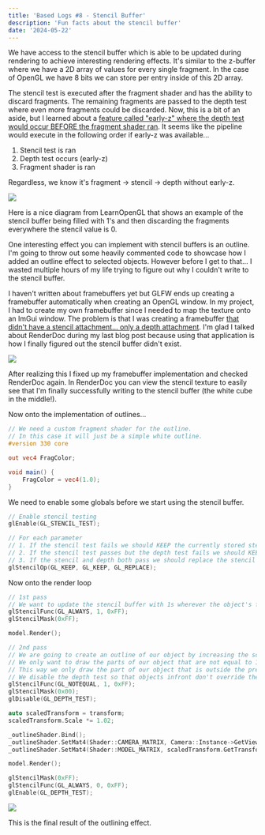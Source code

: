 ```yaml
---
title: 'Based Logs #8 - Stencil Buffer'
description: 'Fun facts about the stencil buffer'
date: '2024-05-22'
---
```


We have access to the stencil buffer which is able to be updated during rendering to achieve interesting rendering effects. It's similar to the z-buffer where we have a 2D array of values for every single fragment. In the case of OpenGL we have 8 bits we can store per entry inside of this 2D array.

The stencil test is executed after the fragment shader and has the ability to discard fragments. The remaining fragments are passed to the depth test where even more fragments could be discarded. Now, this is a bit of an aside, but I learned about a [feature called "early-z" where the depth test would occur BEFORE the fragment shader ran](https://matek.dev/blog/basedlogs-6/). It seems like the pipeline would execute in the following order if early-z was available...

1. Stencil test is ran
2. Depth test occurs (early-z)
3. Fragment shader is ran

Regardless, we know it's fragment -> stencil -> depth without early-z.

<Img src="stencil-buffer-ex.jpg" caption="Taken from LearnOpenGL" href="https://learnopengl.com/Advanced-OpenGL/Stencil-testing" />

Here is a nice diagram from LearnOpenGL that shows an example of the stencil buffer being filled with 1's and then discarding the fragments everywhere the stencil value is 0.

<Heading title="Outline Effect" />

One interesting effect you can implement with stencil buffers is an outline. I'm going to throw out some heavily commented code to showcase how I added an outline effect to selected objects. However before I get to that... I wasted multiple hours of my life trying to figure out why I couldn't write to the stencil buffer.

I haven't written about framebuffers yet but GLFW ends up creating a framebuffer automatically when creating an OpenGL window. In my project, I had to create my own framebuffer since I needed to map the texture onto an ImGui window. The problem is that I was creating a framebuffer [that didn't have a stencil attachment... only a depth attachment](https://github.com/matekdev/based-engine/commit/a92cd9362b793e76bf855555a0c1256af88bda4d). I'm glad I talked about RenderDoc during my last blog post because using that application is how I finally figured out the stencil buffer didn't exist.

<Img src="renderdoc-stencil.jpg" />

After realizing this I fixed up my framebuffer implementation and checked RenderDoc again. In RenderDoc you can view the stencil texture to easily see that I'm finally successfully writing to the stencil buffer (the white cube in the middle!).

Now onto the implementation of outlines...

```glsl
// We need a custom fragment shader for the outline.
// In this case it will just be a simple white outline.
#version 330 core

out vec4 FragColor;

void main() {
    FragColor = vec4(1.0);
}
```

We need to enable some globals before we start using the stencil buffer.

```cpp
// Enable stencil testing
glEnable(GL_STENCIL_TEST);

// For each parameter
// 1. If the stencil test fails we should KEEP the currently stored stencil value.
// 2. If the stencil test passes but the depth test fails we should KEEP the currently stored stencil value.
// 3. If the stencil and depth both pass we should replace the stencil value with the reference value set in glStencilFunc.
glStencilOp(GL_KEEP, GL_KEEP, GL_REPLACE);
```

Now onto the render loop

```cpp
// 1st pass
// We want to update the stencil buffer with 1s wherever the object's fragments are rendered.
glStencilFunc(GL_ALWAYS, 1, 0xFF);
glStencilMask(0xFF);

model.Render();

// 2nd pass
// We are going to create an outline of our object by increasing the scale of our object.
// We only want to draw the parts of our object that are not equal to 1.
// This way we only draw the part of our object that is outside the previously drawn render pass.
// We disable the depth test so that objects infront don't override the outline.
glStencilFunc(GL_NOTEQUAL, 1, 0xFF);
glStencilMask(0x00);
glDisable(GL_DEPTH_TEST);

auto scaledTransform = transform;
scaledTransform.Scale *= 1.02;

_outlineShader.Bind();
_outlineShader.SetMat4(Shader::CAMERA_MATRIX, Camera::Instance->GetViewProjectionMatrix());
_outlineShader.SetMat4(Shader::MODEL_MATRIX, scaledTransform.GetTransform());

model.Render();

glStencilMask(0xFF);
glStencilFunc(GL_ALWAYS, 0, 0xFF);
glEnable(GL_DEPTH_TEST);
```

<Img src="based-outline.jpg" />

This is the final result of the outlining effect.

<Spotify src="track/4rCDfKjSS4KZk6hMB9epXh?si=f2e11ef762544b9a" />
